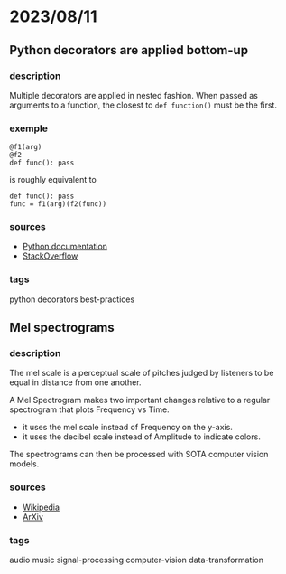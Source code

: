 # 2023/08/11

## Python decorators are applied bottom-up

### description

Multiple decorators are applied in nested fashion.
When passed as arguments to a function, the closest to `def function()` must be the first.

### exemple
```
@f1(arg)
@f2
def func(): pass
```
is roughly equivalent to
```
def func(): pass
func = f1(arg)(f2(func))
```


### sources

- [Python documentation](https://docs.python.org/3/reference/compound_stmts.html#function)
- [StackOverflow](https://stackoverflow.com/questions/739654/how-do-i-make-function-decorators-and-chain-them-together#answer-739665)

### tags
python
decorators
best-practices

## Mel spectrograms

### description

The mel scale is a perceptual scale of pitches judged by listeners to be equal in distance from one another.

A Mel Spectrogram makes two important changes relative to a regular spectrogram that plots Frequency vs Time.
- it uses the mel scale instead of Frequency on the y-axis.
- it uses the decibel scale instead of Amplitude to indicate colors.

The spectrograms can then be processed with SOTA computer vision models.

### sources

- [Wikipedia](https://en.wikipedia.org/wiki/Mel_scale)
- [ArXiv](https://arxiv.org/abs/1706.07156)

### tags
audio
music
signal-processing
computer-vision
data-transformation